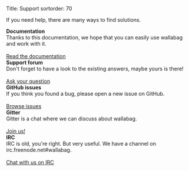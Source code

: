 Title: Support
sortorder: 70

If you need help, there are many ways to find solutions.

<div class="col-lg-12">
  <div class="col-lg-6">
      <div class="panel panel-default">
        <div class="panel-body">
          <i class="fa fa-book fa-lg"></i> <strong>Documentation</strong>
        </div>
        <div class="panel-footer">Thanks to this documentation, we hope that you can easily use wallabag and work with it.<br /><br /><a href="http://doc.wallabag.org" class="btn btn-info">Read the documentation</a></div>
      </div>
  </div>
  <div class="col-lg-6">
      <div class="panel panel-default">
        <div class="panel-body">
          <i class="fa fa-question-circle fa-lg"></i> <strong>Support forum</strong>
        </div>
        <div class="panel-footer">Don't forget to have a look to the existing answers, maybe yours is there! <br /><br /><a href="http://support.wallabag.org" class="btn btn-info">Ask your question</a></div>
      </div>
  </div>
</div>

<div class="col-lg-12">
  <div class="col-lg-6">
      <div class="panel panel-default">
        <div class="panel-body">
          <i class="fa fa-github fa-lg"></i> <strong>GitHub issues</strong>
        </div>
        <div class="panel-footer">If you think you found a bug, please open a new issue on GitHub. <br /><br /><a href="http://github.com/wallabag/wallabag/issues" class="btn btn-info">Browse issues</a></div>
      </div>
  </div>

  <div class="col-lg-6">
      <div class="panel panel-default">
        <div class="panel-body">
          <i class="fa fa-comment fa-lg"></i> <strong>Gitter</strong>
        </div>
        <div class="panel-footer">Gitter is a chat where we can discuss about wallabag. <br /><br /><a href="https://gitter.im/wallabag/wallabag" class="btn btn-info">Join us!</a></div>
      </div>
  </div>
</div>


<div class="col-lg-12">
  <div class="col-lg-6">
      <div class="panel panel-default">
        <div class="panel-body">
          <i class="fa fa-comment fa-lg"></i> <strong>IRC</strong>
        </div>
        <div class="panel-footer">IRC is old, you're right. But very useful. We have a channel on irc.freenode.net#wallabag.<br /><br /><a href="https://webchat.freenode.net/" class="btn btn-info">Chat with us on IRC</a></div>
      </div>
  </div>
</div>
